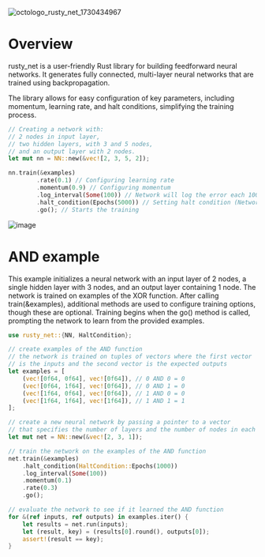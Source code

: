 ![octologo_rusty_net_1730434967](https://github.com/user-attachments/assets/b7f1bba4-f3e0-4a6a-9272-e4450f58bf47)


# Overview
rusty_net is a user-friendly Rust library for building feedforward neural networks. It generates fully connected, multi-layer neural networks that are trained using backpropagation.

The library allows for easy configuration of key parameters, including momentum, learning rate, and halt conditions, simplifying the training process.

```rust
// Creating a network with:
// 2 nodes in input layer,
// two hidden layers, with 3 and 5 nodes,
// and an output layer with 2 nodes.
let mut nn = NN::new(&vec![2, 3, 5, 2]); 

nn.train(&examples) 
        .rate(0.1) // Configuring learning rate
        .momentum(0.9) // Configuring momentum
        .log_interval(Some(100)) // Network will log the error each 100 epochs
        .halt_condition(Epochs(5000)) // Setting halt condition (Network will stop after 5000 epochs)
        .go(); // Starts the training


```
![image](https://github.com/user-attachments/assets/cc48f228-71e1-4b70-8ff0-5f717bd3c6b3)


# AND example
This example initializes a neural network with an input layer of 2 nodes, a single hidden layer with 3 nodes, and an output layer containing 1 node. The network is trained on examples of the XOR function. After calling train(&examples), additional methods are used to configure training options, though these are optional. Training begins when the go() method is called, prompting the network to learn from the provided examples.

```rust
use rusty_net::{NN, HaltCondition};

// create examples of the AND function
// the network is trained on tuples of vectors where the first vector
// is the inputs and the second vector is the expected outputs
let examples = [
    (vec![0f64, 0f64], vec![0f64]), // 0 AND 0 = 0
    (vec![0f64, 1f64], vec![0f64]), // 0 AND 1 = 0
    (vec![1f64, 0f64], vec![0f64]), // 1 AND 0 = 0
    (vec![1f64, 1f64], vec![1f64]), // 1 AND 1 = 1
];

// create a new neural network by passing a pointer to a vector
// that specifies the number of layers and the number of nodes in each layer
let mut net = NN::new(&vec![2, 3, 1]);

// train the network on the examples of the AND function
net.train(&examples)
    .halt_condition(HaltCondition::Epochs(1000))
    .log_interval(Some(100))
    .momentum(0.1)
    .rate(0.3)
    .go();

// evaluate the network to see if it learned the AND function
for &(ref inputs, ref outputs) in examples.iter() {
    let results = net.run(inputs);
    let (result, key) = (results[0].round(), outputs[0]);
    assert!(result == key);
}
```
